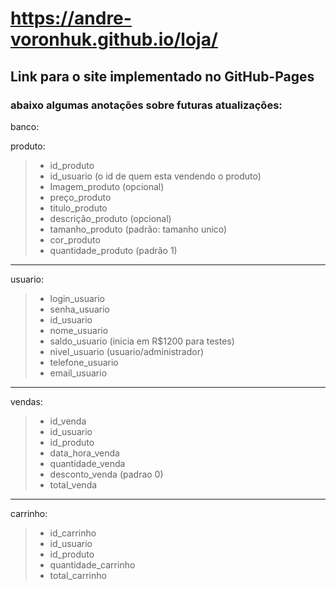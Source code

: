# https://andre-voronhuk.github.io/loja/
## Link para o site implementado no GitHub-Pages



### abaixo algumas anotações sobre futuras atualizações:

banco:

  produto:

 > - id_produto
 > - id_usuario (o id de quem esta vendendo o produto)
 > - Imagem_produto (opcional)
 > - preço_produto
 > - titulo_produto
 > - descrição_produto (opcional)
 > - tamanho_produto (padrão: tamanho unico)
 > - cor_produto
 > -  quantidade_produto (padrão 1)
  ---------------------------------------
  usuario:
 > - login_usuario
 > - senha_usuario
 > - id_usuario
 > - nome_usuario
 > - saldo_usuario (inicia em R$1200 para testes)
 > - nivel_usuario (usuario/administrador)
 > - telefone_usuario
 > - email_usuario
  --------------------------------------
  vendas:
 > - id_venda
 > - id_usuario
 > - id_produto
 > - data_hora_venda
 > - quantidade_venda
 > - desconto_venda (padrao 0)
 > - total_venda
  --------------------------------------
  carrinho:
  
 > - id_carrinho
 > - id_usuario
 > - id_produto
 > - quantidade_carrinho
 > - total_carrinho
  



